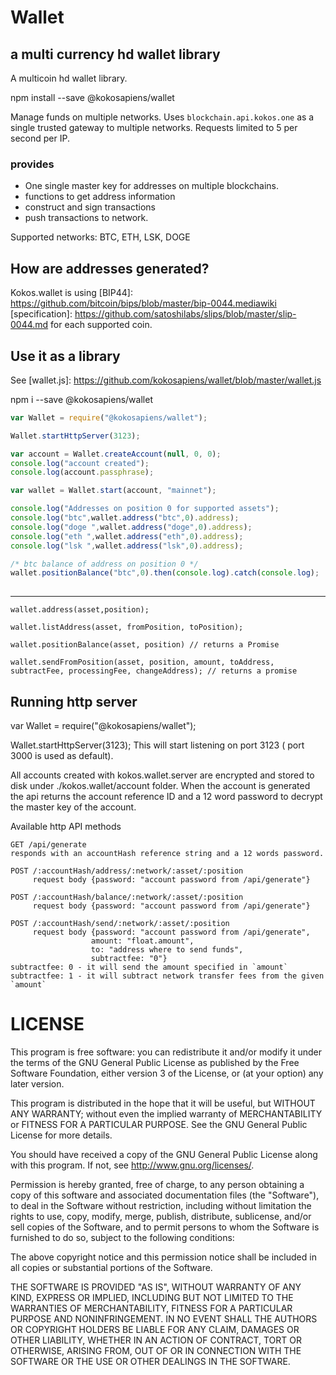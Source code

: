 # Wallet
## a multi currency hd wallet library
A multicoin hd wallet library.

npm install --save @kokosapiens/wallet

Manage funds on multiple networks.
Uses `blockchain.api.kokos.one` as a single trusted gateway to multiple networks. Requests limited to 5 per second per IP.

### provides
- One single master key for addresses on multiple blockchains. 
- functions to get address information
- construct and sign transactions
- push transactions to network.

Supported networks: BTC, ETH, LSK, DOGE

## How are addresses generated?
Kokos.wallet is using [BIP44]: https://github.com/bitcoin/bips/blob/master/bip-0044.mediawiki [specification]: https://github.com/satoshilabs/slips/blob/master/slip-0044.md for each supported coin.

[more on]: https://github.com/kokosapiens/wallet/blob/master/src/cryptography/index.js

## Use it as a library
See [wallet.js]: https://github.com/kokosapiens/wallet/blob/master/wallet.js

npm i --save @kokosapiens/wallet

```javascript
var Wallet = require("@kokosapiens/wallet");

Wallet.startHttpServer(3123);

var account = Wallet.createAccount(null, 0, 0);
console.log("account created");
console.log(account.passphrase);

var wallet = Wallet.start(account, "mainnet");

console.log("Addresses on position 0 for supported assets");
console.log("btc",wallet.address("btc",0).address);
console.log("doge ",wallet.address("doge",0).address);
console.log("eth ",wallet.address("eth",0).address);
console.log("lsk ",wallet.address("lsk",0).address);

/* btc balance of address on position 0 */
wallet.positionBalance("btc",0).then(console.log).catch(console.log);
        
```
------

```
wallet.address(asset,position);

wallet.listAddress(asset, fromPosition, toPosition);

wallet.positionBalance(asset, position) // returns a Promise

wallet.sendFromPosition(asset, position, amount, toAddress, subtractFee, processingFee, changeAddress); // returns a promise

```


## Running http server


var Wallet = require("@kokosapiens/wallet");

Wallet.startHttpServer(3123);
This will start listening on port 3123 ( port 3000 is used as default).

All accounts created with kokos.wallet.server are encrypted and stored to disk under ./kokos.wallet/account folder.
When the account is generated the api returns the account reference ID and a 12 word password to decrypt the master key of the account.



Available http API methods
```
GET /api/generate
responds with an accountHash reference string and a 12 words password.

POST /:accountHash/address/:network/:asset/:position
     request body {password: "account password from /api/generate"}

POST /:accountHash/balance/:network/:asset/:position
     request body {password: "account password from /api/generate"}

POST /:accountHash/send/:network/:asset/:position
     request body {password: "account password from /api/generate",
                  amount: "float.amount",
                  to: "address where to send funds",
                  subtractfee: "0"}
subtractfee: 0 - it will send the amount specified in `amount`
subtractfee: 1 - it will subtract network transfer fees from the given `amount`
```
# LICENSE

This program is free software: you can redistribute it and/or modify it under the terms of the GNU General Public License as published by the Free Software Foundation, either version 3 of the License, or (at your option) any later version.

This program is distributed in the hope that it will be useful, but WITHOUT ANY WARRANTY; without even the implied warranty of MERCHANTABILITY or FITNESS FOR A PARTICULAR PURPOSE. See the GNU General Public License for more details.

You should have received a copy of the GNU General Public License along with this program. If not, see http://www.gnu.org/licenses/.

Permission is hereby granted, free of charge, to any person obtaining a copy of this software and associated documentation files (the "Software"), to deal in the Software without restriction, including without limitation the rights to use, copy, modify, merge, publish, distribute, sublicense, and/or sell copies of the Software, and to permit persons to whom the Software is furnished to do so, subject to the following conditions:

The above copyright notice and this permission notice shall be included in all copies or substantial portions of the Software.

THE SOFTWARE IS PROVIDED "AS IS", WITHOUT WARRANTY OF ANY KIND, EXPRESS OR IMPLIED, INCLUDING BUT NOT LIMITED TO THE WARRANTIES OF MERCHANTABILITY, FITNESS FOR A PARTICULAR PURPOSE AND NONINFRINGEMENT. IN NO EVENT SHALL THE AUTHORS OR COPYRIGHT HOLDERS BE LIABLE FOR ANY CLAIM, DAMAGES OR OTHER LIABILITY, WHETHER IN AN ACTION OF CONTRACT, TORT OR OTHERWISE, ARISING FROM, OUT OF OR IN CONNECTION WITH THE SOFTWARE OR THE USE OR OTHER DEALINGS IN THE SOFTWARE.
